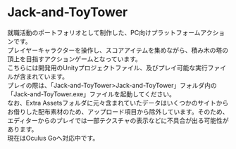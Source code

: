 # Jack-and-ToyTower
就職活動のポートフォリオとして制作した、PC向けプラットフォームアクションです。<br>
プレイヤーキャラクターを操作し、スコアアイテムを集めながら、積み木の塔の頂上を目指すアクションゲームとなっています。<br>
こちらには開発用のUnityプロジェクトファイル、及びプレイ可能な実行ファイルが含まれています。<br>
プレイの際は、「Jack-and-ToyTower>Jack-and-ToyTower」フォルダ内の「Jack-and-ToyTower.exe」ファイルを起動してください。<br>
なお、Extra Assetsフォルダに元々含まれていたデータはいくつかのサイトからお借りした配布素材のため、アップロード項目から除外しています。そのため、エディターからのプレイでは一部テクスチャの表示などに不具合が出る可能性があります。<br>
現在はOculus Goへ対応中です。
